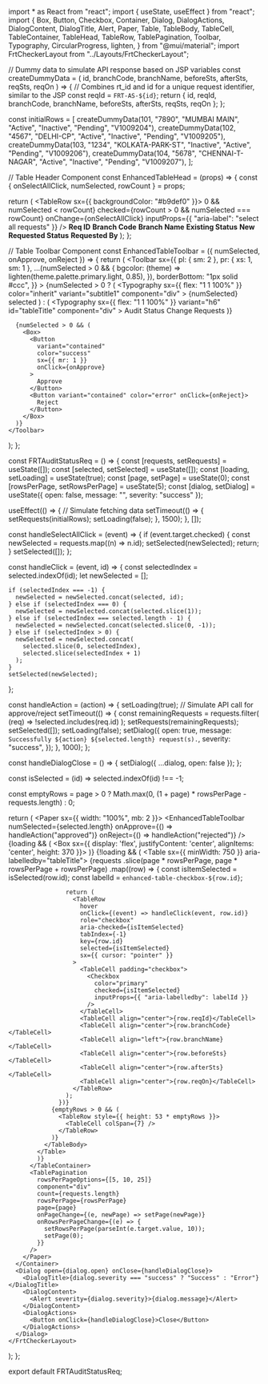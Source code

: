 import * as React from "react";
import { useState, useEffect } from "react";
import {
  Box,
  Button,
  Checkbox,
  Container,
  Dialog,
  DialogActions,
  DialogContent,
  DialogTitle,
  Alert,
  Paper,
  Table,
  TableBody,
  TableCell,
  TableContainer,
  TableHead,
  TableRow,
  TablePagination,
  Toolbar,
  Typography,
  CircularProgress,
  lighten,
} from "@mui/material";
import FrtCheckerLayout from "../Layouts/FrtCheckerLayout";

// Dummy data to simulate API response based on JSP variables
const createDummyData = (
  id,
  branchCode,
  branchName,
  beforeSts,
  afterSts,
  reqSts,
  reqOn
) => {
  // Combines rt_id and id for a unique request identifier, similar to the JSP
  const reqId = `FRT-AS-${id}`;
  return { id, reqId, branchCode, branchName, beforeSts, afterSts, reqSts, reqOn };
};

const initialRows = [
  createDummyData(101, "7890", "MUMBAI MAIN", "Active", "Inactive", "Pending", "V1009204"),
  createDummyData(102, "4567", "DELHI-CP", "Active", "Inactive", "Pending", "V1009205"),
  createDummyData(103, "1234", "KOLKATA-PARK-ST", "Inactive", "Active", "Pending", "V1009206"),
  createDummyData(104, "5678", "CHENNAI-T-NAGAR", "Active", "Inactive", "Pending", "V1009207"),
];

// Table Header Component
const EnhancedTableHead = (props) => {
  const { onSelectAllClick, numSelected, rowCount } = props;

  return (
    <TableHead>
      <TableRow sx={{ backgroundColor: "#b9def0" }}>
        <TableCell padding="checkbox">
          <Checkbox
            color="primary"
            indeterminate={numSelected > 0 && numSelected < rowCount}
            checked={rowCount > 0 && numSelected === rowCount}
            onChange={onSelectAllClick}
            inputProps={{ "aria-label": "select all requests" }}
          />
        </TableCell>
        <TableCell align="center">
          <b>Req ID</b>
        </TableCell>
        <TableCell align="center">
          <b>Branch Code</b>
        </TableCell>
        <TableCell align="left">
          <b>Branch Name</b>
        </TableCell>
        <TableCell align="center">
          <b>Existing Status</b>
        </TableCell>
        <TableCell align="center">
          <b>New Requested Status</b>
        </TableCell>
        <TableCell align="center">
          <b>Requested By</b>
        </TableCell>
      </TableRow>
    </TableHead>
  );
};

// Table Toolbar Component
const EnhancedTableToolbar = ({ numSelected, onApprove, onReject }) => {
  return (
    <Toolbar
      sx={{
        pl: { sm: 2 },
        pr: { xs: 1, sm: 1 },
        ...(numSelected > 0 && {
          bgcolor: (theme) =>
            lighten(theme.palette.primary.light, 0.85),
        }),
        borderBottom: "1px solid #ccc",
      }}
    >
      {numSelected > 0 ? (
        <Typography
          sx={{ flex: "1 1 100%" }}
          color="inherit"
          variant="subtitle1"
          component="div"
        >
          {numSelected} selected
        </Typography>
      ) : (
        <Typography
          sx={{ flex: "1 1 100%" }}
          variant="h6"
          id="tableTitle"
          component="div"
        >
          Audit Status Change Requests
        </Typography>
      )}

      {numSelected > 0 && (
        <Box>
          <Button
            variant="contained"
            color="success"
            sx={{ mr: 1 }}
            onClick={onApprove}
          >
            Approve
          </Button>
          <Button variant="contained" color="error" onClick={onReject}>
            Reject
          </Button>
        </Box>
      )}
    </Toolbar>
  );
};


const FRTAuditStatusReq = () => {
  const [requests, setRequests] = useState([]);
  const [selected, setSelected] = useState([]);
  const [loading, setLoading] = useState(true);
  const [page, setPage] = useState(0);
  const [rowsPerPage, setRowsPerPage] = useState(5);
  const [dialog, setDialog] = useState({ open: false, message: "", severity: "success" });

  useEffect(() => {
    // Simulate fetching data
    setTimeout(() => {
      setRequests(initialRows);
      setLoading(false);
    }, 1500);
  }, []);

  const handleSelectAllClick = (event) => {
    if (event.target.checked) {
      const newSelected = requests.map((n) => n.id);
      setSelected(newSelected);
      return;
    }
    setSelected([]);
  };

  const handleClick = (event, id) => {
    const selectedIndex = selected.indexOf(id);
    let newSelected = [];

    if (selectedIndex === -1) {
      newSelected = newSelected.concat(selected, id);
    } else if (selectedIndex === 0) {
      newSelected = newSelected.concat(selected.slice(1));
    } else if (selectedIndex === selected.length - 1) {
      newSelected = newSelected.concat(selected.slice(0, -1));
    } else if (selectedIndex > 0) {
      newSelected = newSelected.concat(
        selected.slice(0, selectedIndex),
        selected.slice(selectedIndex + 1)
      );
    }
    setSelected(newSelected);
  };

  const handleAction = (action) => {
    setLoading(true);
    // Simulate API call for approve/reject
    setTimeout(() => {
      const remainingRequests = requests.filter(
        (req) => !selected.includes(req.id)
      );
      setRequests(remainingRequests);
      setSelected([]);
      setLoading(false);
      setDialog({
        open: true,
        message: `Successfully ${action} ${selected.length} request(s).`,
        severity: "success",
      });
    }, 1000);
  };

  const handleDialogClose = () => {
    setDialog({ ...dialog, open: false });
  };
  
  const isSelected = (id) => selected.indexOf(id) !== -1;

  const emptyRows = page > 0 ? Math.max(0, (1 + page) * rowsPerPage - requests.length) : 0;

  return (
    <FrtCheckerLayout>
      <Container maxWidth="xl">
        <Paper sx={{ width: "100%", mb: 2 }}>
          <EnhancedTableToolbar
            numSelected={selected.length}
            onApprove={() => handleAction("approved")}
            onReject={() => handleAction("rejected")}
          />
          <TableContainer>
            {loading && (
              <Box sx={{ display: 'flex', justifyContent: 'center', alignItems: 'center', height: 370 }}>
                 <CircularProgress />
              </Box>
            )}
            {!loading && (
            <Table sx={{ minWidth: 750 }} aria-labelledby="tableTitle">
              <EnhancedTableHead
                numSelected={selected.length}
                onSelectAllClick={handleSelectAllClick}
                rowCount={requests.length}
              />
              <TableBody>
                {requests
                  .slice(page * rowsPerPage, page * rowsPerPage + rowsPerPage)
                  .map((row) => {
                    const isItemSelected = isSelected(row.id);
                    const labelId = `enhanced-table-checkbox-${row.id}`;

                    return (
                      <TableRow
                        hover
                        onClick={(event) => handleClick(event, row.id)}
                        role="checkbox"
                        aria-checked={isItemSelected}
                        tabIndex={-1}
                        key={row.id}
                        selected={isItemSelected}
                        sx={{ cursor: "pointer" }}
                      >
                        <TableCell padding="checkbox">
                          <Checkbox
                            color="primary"
                            checked={isItemSelected}
                            inputProps={{ "aria-labelledby": labelId }}
                          />
                        </TableCell>
                        <TableCell align="center">{row.reqId}</TableCell>
                        <TableCell align="center">{row.branchCode}</TableCell>
                        <TableCell align="left">{row.branchName}</TableCell>
                        <TableCell align="center">{row.beforeSts}</TableCell>
                        <TableCell align="center">{row.afterSts}</TableCell>
                        <TableCell align="center">{row.reqOn}</TableCell>
                      </TableRow>
                    );
                  })}
                {emptyRows > 0 && (
                  <TableRow style={{ height: 53 * emptyRows }}>
                    <TableCell colSpan={7} />
                  </TableRow>
                )}
              </TableBody>
            </Table>
            )}
          </TableContainer>
          <TablePagination
            rowsPerPageOptions={[5, 10, 25]}
            component="div"
            count={requests.length}
            rowsPerPage={rowsPerPage}
            page={page}
            onPageChange={(e, newPage) => setPage(newPage)}
            onRowsPerPageChange={(e) => {
              setRowsPerPage(parseInt(e.target.value, 10));
              setPage(0);
            }}
          />
        </Paper>
      </Container>
      <Dialog open={dialog.open} onClose={handleDialogClose}>
        <DialogTitle>{dialog.severity === "success" ? "Success" : "Error"}</DialogTitle>
        <DialogContent>
          <Alert severity={dialog.severity}>{dialog.message}</Alert>
        </DialogContent>
        <DialogActions>
          <Button onClick={handleDialogClose}>Close</Button>
        </DialogActions>
      </Dialog>
    </FrtCheckerLayout>
  );
};

export default FRTAuditStatusReq;


